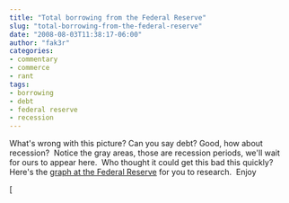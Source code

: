```yaml
---
title: "Total borrowing from the Federal Reserve"
slug: "total-borrowing-from-the-federal-reserve"
date: "2008-08-03T11:38:17-06:00"
author: "fak3r"
categories:
- commentary
- commerce
- rant
tags:
- borrowing
- debt
- federal reserve
- recession
---
```


What's wrong with this picture?  Can you say debt?  Good, how about recession?  Notice the gray areas, those are recession periods, we'll wait for ours to appear here.  Who thought it could get this bad this quickly?  Here's the [graph at the Federal Reserve](http://research.stlouisfed.org/fred2/series/BORROW) for you to research.  Enjoy

[
